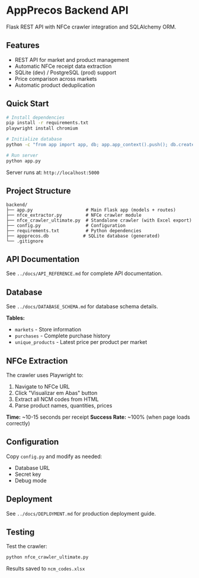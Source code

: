 # AppPrecos Backend API

Flask REST API with NFCe crawler integration and SQLAlchemy ORM.

## Features

- REST API for market and product management
- Automatic NFCe receipt data extraction
- SQLite (dev) / PostgreSQL (prod) support
- Price comparison across markets
- Automatic product deduplication

## Quick Start

```bash
# Install dependencies
pip install -r requirements.txt
playwright install chromium

# Initialize database
python -c "from app import app, db; app.app_context().push(); db.create_all()"

# Run server
python app.py
```

Server runs at: `http://localhost:5000`

## Project Structure

```
backend/
├── app.py                    # Main Flask app (models + routes)
├── nfce_extractor.py         # NFCe crawler module
├── nfce_crawler_ultimate.py  # Standalone crawler (with Excel export)
├── config.py                 # Configuration
├── requirements.txt          # Python dependencies
├── appprecos.db             # SQLite database (generated)
└── .gitignore
```

## API Documentation

See `../docs/API_REFERENCE.md` for complete API documentation.

## Database

See `../docs/DATABASE_SCHEMA.md` for database schema details.

**Tables:**
- `markets` - Store information
- `purchases` - Complete purchase history
- `unique_products` - Latest price per product per market

## NFCe Extraction

The crawler uses Playwright to:
1. Navigate to NFCe URL
2. Click "Visualizar em Abas" button
3. Extract all NCM codes from HTML
4. Parse product names, quantities, prices

**Time:** ~10-15 seconds per receipt
**Success Rate:** ~100% (when page loads correctly)

## Configuration

Copy `config.py` and modify as needed:
- Database URL
- Secret key
- Debug mode

## Deployment

See `../docs/DEPLOYMENT.md` for production deployment guide.

## Testing

Test the crawler:
```bash
python nfce_crawler_ultimate.py
```

Results saved to `ncm_codes.xlsx`
